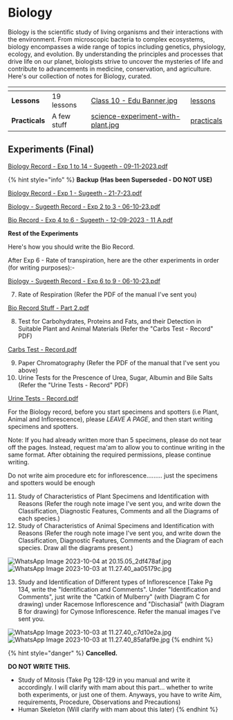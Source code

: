 # Biology

Biology is the scientific study of living organisms and their interactions with the environment. From microscopic bacteria to complex ecosystems, biology encompasses a wide range of topics including genetics, physiology, ecology, and evolution. By understanding the principles and processes that drive life on our planet, biologists strive to uncover the mysteries of life and contribute to advancements in medicine, conservation, and agriculture. Here's our collection of notes for Biology, curated.

<table data-view="cards"><thead><tr><th></th><th></th><th data-hidden data-card-cover data-type="files"></th><th data-hidden data-card-target data-type="content-ref"></th></tr></thead><tbody><tr><td><strong>Lessons</strong></td><td>19 lessons</td><td><a href="../../../.gitbook/assets/Class 10 - Edu Banner.jpg">Class 10 - Edu Banner.jpg</a></td><td><a href="lessons/">lessons</a></td></tr><tr><td><strong>Practicals</strong></td><td>A few stuff</td><td><a href="../../../.gitbook/assets/science-experiment-with-plant.jpg">science-experiment-with-plant.jpg</a></td><td><a href="practicals/">practicals</a></td></tr></tbody></table>

## Experiments (Final)

[Biology Record - Exp 1 to 14 - Sugeeth - 09-11-2023.pdf](https://drive.google.com/file/d/17m2s1UCkNQ\_6ysyBoH2C0NoIpI4QpEe3/view?usp=drive\_link)

{% hint style="info" %}
**Backup (Has been Superseded - DO NOT USE)**

​[Biology Record - E](https://res.craft.do/user/full/34ae8ebc-d508-7305-20e2-17e06364862c/doc/3491F8B8-527B-4029-A8C5-FBF1AF7CCE2D/1ab0eb6b-0612-9944-04eb-6430301a9cc7)[xp 1 - Sugeeth - 21-7-23.pdf](https://res.craft.do/user/full/34ae8ebc-d508-7305-20e2-17e06364862c/doc/3491F8B8-527B-4029-A8C5-FBF1AF7CCE2D/1ab0eb6b-0612-9944-04eb-6430301a9cc7)

[Biology - Sugeeth Record - Exp 2 to 3 - 06-10-23.pdf](https://drive.google.com/file/d/1945bC0dnJGitn\_o0EdV\_myFwrg7UYOdj/view?usp=drive\_link)

[Bio Record - Exp 4 to 6 - Sugeeth - 12-09-2023 - 11 A.pdf](https://drive.google.com/file/d/1FV6-G46MoRGEFTcfJjISnXkuwN84Q8vU/view?usp=drive\_link)

**Rest of the Experiments**

Here's how you should write the Bio Record.

After Exp 6 - Rate of transpiration, here are the other experiments in order (for writing purposes):-

[Biology - Sugeeth Record - Exp 6 to 9 - 06-10-23.pdf](https://drive.google.com/file/d/1wH3JpQuHusN2Vsq5I6-dGvvF5uhYK\_xA/view?usp=drive\_link)

7. Rate of Respiration (Refer the PDF of the manual I've sent you)

[Bio Record Stuff - Part 2.pdf](https://res.craft.do/user/full/34ae8ebc-d508-7305-20e2-17e06364862c/doc/3491F8B8-527B-4029-A8C5-FBF1AF7CCE2D/0f05e965-9e7e-2cf7-2a65-31d075cfa4af)

8. Test for Carbohydrates, Proteins and Fats, and their Detection in Suitable Plant and Animal Materials (Refer the "Carbs Test - Record" PDF)

[Carbs Test - Record.pdf](https://res.craft.do/user/full/34ae8ebc-d508-7305-20e2-17e06364862c/a2e72a7c-84b2-dc7e-4a42-228c00a18927/ML74n9TmodAgUtJPxFgI7yFZRhyXY6VvoxpNRfSTxu0z/Carbs%20Test%20-%20Record.pdf)

9. Paper Chromatography (Refer the PDF of the manual that I've sent you above)
10. Urine Tests for the Prescence of Urea, Sugar, Albumin and Bile Salts (Refer the "Urine Tests - Record" PDF)

[Urine Tests - Record.pdf](https://res.craft.do/user/full/34ae8ebc-d508-7305-20e2-17e06364862c/649D3987-7468-4AE8-8B0B-651BA948F19A\_2/N4yWwx4zMztzylbuXiPO96vWUO0qxvMgeLNTazoQY9Yz/Urine%20Tests%20-%20%20Record.pdf)

For the Biology record, before you start specimens and spotters (i.e Plant, Animal and Inflorescence), please _LEAVE A PAGE_, and then start writing specimens and spotters.

Note: If you had already written more than 5 specimens, please do not tear off the pages. Instead, request ma'am to allow you to continue writing in the same format. After obtaining the required permissions, please continue writing.

Do not write aim procedure etc for inflorescence......... just the specimens and spotters would be enough

11. Study of Characteristics of Plant Specimens and Identification with Reasons (Refer the rough note image I've sent you, and write down the Classification, Diagnostic Features, Comments and all the Diagrams of each species.)
12. Study of Characteristics of Animal Specimens and Identification with Reasons (Refer the rough note image I've sent you, and write down the Classification, Diagnostic Features, Comments and the Diagram of each species. Draw all the diagrams present.)

<img src="https://res.craft.do/user/full/34ae8ebc-d508-7305-20e2-17e06364862c/doc/6aedab5d-852e-43ec-9705-d705d0d442ca/e8d039de-245f-4949-aaef-17bd16bc8686" alt="WhatsApp Image 2023-10-04 at 20.15.05_2df478af.jpg" data-size="original"><img src="https://res.craft.do/user/full/34ae8ebc-d508-7305-20e2-17e06364862c/doc/3491F8B8-527B-4029-A8C5-FBF1AF7CCE2D/895bd34d-c687-e176-3364-77c5e5b2394f" alt="WhatsApp Image 2023-10-03 at 11.27.40_aa05179c.jpg" data-size="original">

13. Study and Identification of Different types of Inflorescence \[Take Pg 134, write the "Identification and Comments". Under "Identification and Comments", just write the "Catkin of Mulberry" (with Diagram C for drawing) under Racemose Inflorescence and "Dischasial" (with Diagram B for drawing) for Cymose Inflorescence. Refer the manual images I've sent you.

<img src="https://res.craft.do/user/full/34ae8ebc-d508-7305-20e2-17e06364862c/doc/3491F8B8-527B-4029-A8C5-FBF1AF7CCE2D/6961725d-1ed0-8a3b-361f-b227ed56ac08" alt="WhatsApp Image 2023-10-03 at 11.27.40_c7d10e2a.jpg" data-size="original"><img src="https://res.craft.do/user/full/34ae8ebc-d508-7305-20e2-17e06364862c/doc/3491F8B8-527B-4029-A8C5-FBF1AF7CCE2D/a7fef265-21ec-c364-0b65-2ced3897e7b1" alt="WhatsApp Image 2023-10-03 at 11.27.40_85afaf9e.jpg" data-size="original">
{% endhint %}

{% hint style="danger" %}
**Cancelled.**

**DO NOT WRITE THIS.**

* Study of Mitosis (Take Pg 128-129 in you manual and write it accordingly. I will clarify with mam about this part... whether to write both experiments, or just one of them. Anyways, you have to write Aim, requirements, Procedure, Observations and Precautions)
* Human Skeleton (Will clarify with mam about this later)
{% endhint %}
